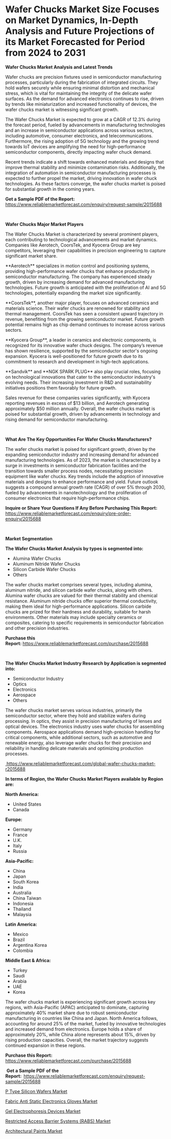<p><h1>Wafer Chucks Market Size Focuses on Market Dynamics, In-Depth Analysis and Future Projections of its Market Forecasted for Period from 2024 to 2031</h1></p><p><strong>Wafer Chucks Market Analysis and Latest Trends</strong></p>
<p><p>Wafer chucks are precision fixtures used in semiconductor manufacturing processes, particularly during the fabrication of integrated circuits. They hold wafers securely while ensuring minimal distortion and mechanical stress, which is vital for maintaining the integrity of the delicate wafer surfaces. As the demand for advanced electronics continues to rise, driven by trends like miniaturization and increased functionality of devices, the wafer chucks market is witnessing significant growth.</p><p>The Wafer Chucks Market is expected to grow at a CAGR of 12.3% during the forecast period, fueled by advancements in manufacturing technologies and an increase in semiconductor applications across various sectors, including automotive, consumer electronics, and telecommunications. Furthermore, the rising adoption of 5G technology and the growing trend towards IoT devices are amplifying the need for high-performance semiconductor components, directly impacting wafer chuck demand.</p><p>Recent trends indicate a shift towards enhanced materials and designs that improve thermal stability and minimize contamination risks. Additionally, the integration of automation in semiconductor manufacturing processes is expected to further propel the market, driving innovation in wafer chuck technologies. As these factors converge, the wafer chucks market is poised for substantial growth in the coming years.</p></p>
<p><strong>Get a Sample PDF of the Report:&nbsp;</strong> <a href="https://www.reliablemarketforecast.com/enquiry/request-sample/2015688?utm_campaign=1082&utm_medium=2&utm_source=Github&utm_content=ia&utm_term=27102024&utm_id=wafer-chucks">https://www.reliablemarketforecast.com/enquiry/request-sample/2015688</a></p>
<p>&nbsp;</p>
<p><strong>Wafer Chucks Major Market Players</strong></p>
<p><p>The Wafer Chucks Market is characterized by several prominent players, each contributing to technological advancements and market dynamics. Companies like Aerotech, CoorsTek, and Kyocera Group are key competitors, leveraging their capabilities in precision engineering to capture significant market share.</p><p>**Aerotech** specializes in motion control and positioning systems, providing high-performance wafer chucks that enhance productivity in semiconductor manufacturing. The company has experienced steady growth, driven by increasing demand for advanced manufacturing technologies. Future growth is anticipated with the proliferation of AI and 5G technologies, potentially expanding the market size significantly.</p><p>**CoorsTek**, another major player, focuses on advanced ceramics and materials science. Their wafer chucks are renowned for stability and thermal management. CoorsTek has seen a consistent upward trajectory in revenue, benefiting from the growing semiconductor market. Future growth potential remains high as chip demand continues to increase across various sectors.</p><p>**Kyocera Group**, a leader in ceramics and electronic components, is recognized for its innovative wafer chuck designs. The company’s revenue has shown resilience, supported by the semiconductor sector's ongoing expansion. Kyocera is well-positioned for future growth due to its commitment to research and development in high-tech applications.</p><p>**Sandvik** and **NGK SPARK PLUG** also play crucial roles, focusing on technological innovations that cater to the semiconductor industry's evolving needs. Their increasing investment in R&D and sustainability initiatives positions them favorably for future growth.</p><p>Sales revenue for these companies varies significantly, with Kyocera reporting revenues in excess of $13 billion, and Aerotech generating approximately $50 million annually. Overall, the wafer chucks market is poised for substantial growth, driven by advancements in technology and rising demand for semiconductor manufacturing.</p></p>
<p>&nbsp;</p>
<p><strong>What Are The Key Opportunities For Wafer Chucks Manufacturers?</strong></p>
<p><p>The wafer chucks market is poised for significant growth, driven by the expanding semiconductor industry and increasing demand for advanced manufacturing technologies. As of 2023, the market is characterized by a surge in investments in semiconductor fabrication facilities and the transition towards smaller process nodes, necessitating precision equipment like wafer chucks. Key trends include the adoption of innovative materials and designs to enhance performance and yield. Future outlook suggests a compound annual growth rate (CAGR) of over 5% through 2030, fueled by advancements in nanotechnology and the proliferation of consumer electronics that require high-performance chips.</p></p>
<p><strong>Inquire or Share Your Questions If Any Before Purchasing This Report:</strong> <a href="https://www.reliablemarketforecast.com/enquiry/pre-order-enquiry/2015688?utm_campaign=1082&utm_medium=2&utm_source=Github&utm_content=ia&utm_term=27102024&utm_id=wafer-chucks">https://www.reliablemarketforecast.com/enquiry/pre-order-enquiry/2015688</a></p>
<p>&nbsp;</p>
<p><strong>Market Segmentation</strong></p>
<p><strong>The Wafer Chucks Market Analysis by types is segmented into:</strong></p>
<p><ul><li>Alumina Wafer Chucks</li><li>Aluminum Nitride Wafer Chucks</li><li>Silicon Carbide Wafer Chucks</li><li>Others</li></ul></p>
<p><p>The wafer chucks market comprises several types, including alumina, aluminum nitride, and silicon carbide wafer chucks, along with others. Alumina wafer chucks are valued for their thermal stability and chemical resistance. Aluminum nitride chucks offer superior thermal conductivity, making them ideal for high-performance applications. Silicon carbide chucks are prized for their hardness and durability, suitable for harsh environments. Other materials may include specialty ceramics or composites, catering to specific requirements in semiconductor fabrication and other precision industries.</p></p>
<p><strong>Purchase this Report:&nbsp;</strong><a href="https://www.reliablemarketforecast.com/purchase/2015688?utm_campaign=1082&utm_medium=2&utm_source=Github&utm_content=ia&utm_term=27102024&utm_id=wafer-chucks">https://www.reliablemarketforecast.com/purchase/2015688</a></p>
<p>&nbsp;</p>
<p><strong>The Wafer Chucks Market Industry Research by Application is segmented into:</strong></p>
<p><ul><li>Semiconductor Industry</li><li>Optics</li><li>Electronics</li><li>Aerospace</li><li>Others</li></ul></p>
<p><p>The wafer chucks market serves various industries, primarily the semiconductor sector, where they hold and stabilize wafers during processing. In optics, they assist in precision manufacturing of lenses and optical devices. The electronics industry uses wafer chucks for assembling components. Aerospace applications demand high-precision handling for critical components, while additional sectors, such as automotive and renewable energy, also leverage wafer chucks for their precision and reliability in handling delicate materials and optimizing production processes.</p></p>
<p><a href="https://www.reliablemarketforecast.com/global-wafer-chucks-market-r2015688?utm_campaign=1082&utm_medium=2&utm_source=Github&utm_content=ia&utm_term=27102024&utm_id=wafer-chucks">&nbsp;https://www.reliablemarketforecast.com/global-wafer-chucks-market-r2015688</a></p>
<p><strong>In terms of Region, the Wafer Chucks Market Players available by Region are:</strong></p>
<p>
    <p> <strong> North America: </strong>
        <ul>
            <li>United States</li>
            <li>Canada</li>
        </ul>
        </p> 
    <p> <strong> Europe: </strong>
        <ul>
            <li>Germany</li>
            <li>France</li>
            <li>U.K.</li>
            <li>Italy</li>
            <li>Russia</li>
        </ul>
        </p> 
    <p> <strong> Asia-Pacific: </strong>
        <ul>
            <li>China</li>
            <li>Japan</li>
            <li>South Korea</li>
            <li>India</li>
            <li>Australia</li>
            <li>China Taiwan</li>
            <li>Indonesia</li>
            <li>Thailand</li>
            <li>Malaysia</li>
        </ul>
        </p> 
    <p> <strong> Latin America: </strong>
        <ul>
            <li>Mexico</li>
            <li>Brazil</li>
            <li>Argentina Korea</li>
            <li>Colombia</li>
        </ul>
        </p> 
    <p> <strong> Middle East & Africa: </strong>
        <ul>
            <li>Turkey</li>
            <li>Saudi</li>
            <li>Arabia</li>
            <li>UAE</li>
            <li>Korea</li>
        </ul>
    </p>
    </p>
<p><p>The wafer chucks market is experiencing significant growth across key regions, with Asia-Pacific (APAC) anticipated to dominate, capturing approximately 40% market share due to robust semiconductor manufacturing in countries like China and Japan. North America follows, accounting for around 25% of the market, fueled by innovative technologies and increased demand from electronics. Europe holds a share of approximately 20%, while China alone represents about 15%, driven by rising production capacities. Overall, the market trajectory suggests continued expansion in these regions.</p></p>
<p><strong>Purchase this Report: </strong><a href="https://www.reliablemarketforecast.com/purchase/2015688?utm_campaign=1082&utm_medium=2&utm_source=Github&utm_content=ia&utm_term=27102024&utm_id=wafer-chucks">https://www.reliablemarketforecast.com/purchase/2015688</a></p>
<p>&nbsp;<strong>Get a Sample PDF of the Report:&nbsp;&nbsp;</strong><a href="https://www.reliablemarketforecast.com/enquiry/request-sample/2015688?utm_campaign=1082&utm_medium=2&utm_source=Github&utm_content=ia&utm_term=27102024&utm_id=wafer-chucks">https://www.reliablemarketforecast.com/enquiry/request-sample/2015688</a></p>
<p><strong></strong></p>
<p><p><a href="https://github.com/marcouhbmammoc/Market-Research-Report-List-1/blob/main/p-type-silicon-wafers-market.md?utm_campaign=1082&utm_medium=2&utm_source=Github&utm_content=ia&utm_term=27102024&utm_id=wafer-chucks">P Type Silicon Wafers Market</a></p><p><a href="https://github.com/judesaxav/Market-Research-Report-List-1/blob/main/fabric-anti-static-electronics-gloves-market.md?utm_campaign=1082&utm_medium=2&utm_source=Github&utm_content=ia&utm_term=27102024&utm_id=wafer-chucks">Fabric Anti Static Electronics Gloves Market</a></p><p><a href="https://issuu.com/reportprime-2/docs/gel-electrophoresis-devices-market-_57ef7f6a91e488?utm_campaign=1082&utm_medium=2&utm_source=Github&utm_content=ia&utm_term=27102024&utm_id=wafer-chucks">Gel Electrophoresis Devices Market</a></p><p><a href="https://issuu.com/reportprime-2/docs/restricted-access-barrier-systems-r_276a549e0cf731?utm_campaign=1082&utm_medium=2&utm_source=Github&utm_content=ia&utm_term=27102024&utm_id=wafer-chucks">Restricted Access Barrier Systems (RABS) Market</a></p><p><a href="https://www.linkedin.com/pulse/regulatory-landscape-its-influence-global-architectural-paints-cniwc?utm_campaign=1082&utm_medium=2&utm_source=Github&utm_content=ia&utm_term=27102024&utm_id=wafer-chucks">Architectural Paints Market</a></p></p>